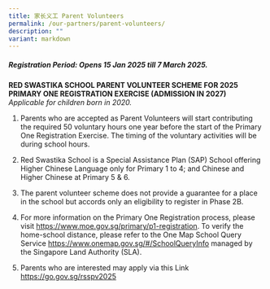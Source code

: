 ```yaml
---
title: 家长义工 Parent Volunteers
permalink: /our-partners/parent-volunteers/
description: ""
variant: markdown
---
```

##### **Registration Period: Opens 15 Jan 2025 till 7 March 2025.**

 **RED SWASTIKA SCHOOL PARENT VOLUNTEER SCHEME FOR 2025 PRIMARY ONE REGISTRATION EXERCISE (ADMISSION IN 2027)**
<br>*Applicable for children born in 2020.*

1. Parents who are accepted as Parent Volunteers will start contributing the required 50 voluntary hours one year before the start of the Primary One Registration Exercise. The timing of the voluntary activities will be during school hours.

2. Red Swastika School is a Special Assistance Plan (SAP) School offering Higher Chinese Language only for Primary 1 to 4; and Chinese and Higher Chinese at Primary 5 &amp; 6.
 
3. The parent volunteer scheme does not provide a guarantee for a place in the school but accords only an eligibility to register in Phase 2B.
 
4.  For more information on the Primary One Registration process, please visit https://www.moe.gov.sg/primary/p1-registration. To verify the home-school distance, please refer to the One Map School Query Service https://www.onemap.gov.sg/#/SchoolQueryInfo managed by the Singapore Land Authority (SLA).
 
5. Parents who are interested may apply via this Link https://go.gov.sg/rsspv2025